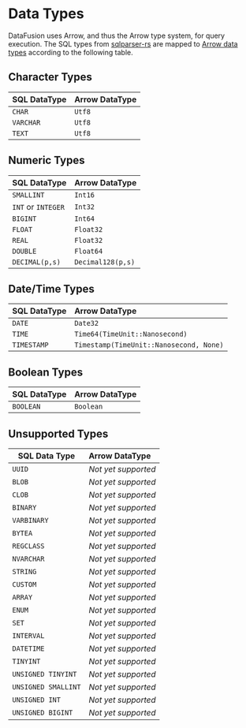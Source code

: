 <!---
  Licensed to the Apache Software Foundation (ASF) under one
  or more contributor license agreements.  See the NOTICE file
  distributed with this work for additional information
  regarding copyright ownership.  The ASF licenses this file
  to you under the Apache License, Version 2.0 (the
  "License"); you may not use this file except in compliance
  with the License.  You may obtain a copy of the License at

    http://www.apache.org/licenses/LICENSE-2.0

  Unless required by applicable law or agreed to in writing,
  software distributed under the License is distributed on an
  "AS IS" BASIS, WITHOUT WARRANTIES OR CONDITIONS OF ANY
  KIND, either express or implied.  See the License for the
  specific language governing permissions and limitations
  under the License.
-->

# Data Types

DataFusion uses Arrow, and thus the Arrow type system, for query
execution. The SQL types from
[sqlparser-rs](https://github.com/sqlparser-rs/sqlparser-rs/blob/main/src/ast/data_type.rs#L27)
are mapped to [Arrow data types](https://docs.rs/arrow/latest/arrow/datatypes/enum.DataType.html) according to the following table.

## Character Types

| SQL DataType | Arrow DataType |
| ------------ | -------------- |
| `CHAR`       | `Utf8`         |
| `VARCHAR`    | `Utf8`         |
| `TEXT`       | `Utf8`         |

## Numeric Types

| SQL DataType       | Arrow DataType    |
| ------------------ | :---------------- |
| `SMALLINT`         | `Int16`           |
| `INT` or `INTEGER` | `Int32`           |
| `BIGINT`           | `Int64`           |
| `FLOAT`            | `Float32`         |
| `REAL`             | `Float32`         |
| `DOUBLE`           | `Float64`         |
| `DECIMAL(p,s)`     | `Decimal128(p,s)` |

## Date/Time Types

| SQL DataType | Arrow DataType                          |
| ------------ | :-------------------------------------- |
| `DATE`       | `Date32`                                |
| `TIME`       | `Time64(TimeUnit::Nanosecond)`          |
| `TIMESTAMP`  | `Timestamp(TimeUnit::Nanosecond, None)` |

## Boolean Types

| SQL DataType | Arrow DataType |
| ------------ | :------------- |
| `BOOLEAN`    | `Boolean`      |

## Unsupported Types

| SQL Data Type       | Arrow DataType      |
| ------------------- | :------------------ |
| `UUID`              | _Not yet supported_ |
| `BLOB`              | _Not yet supported_ |
| `CLOB`              | _Not yet supported_ |
| `BINARY`            | _Not yet supported_ |
| `VARBINARY`         | _Not yet supported_ |
| `BYTEA`             | _Not yet supported_ |
| `REGCLASS`          | _Not yet supported_ |
| `NVARCHAR`          | _Not yet supported_ |
| `STRING`            | _Not yet supported_ |
| `CUSTOM`            | _Not yet supported_ |
| `ARRAY`             | _Not yet supported_ |
| `ENUM`              | _Not yet supported_ |
| `SET`               | _Not yet supported_ |
| `INTERVAL`          | _Not yet supported_ |
| `DATETIME`          | _Not yet supported_ |
| `TINYINT`           | _Not yet supported_ |
| `UNSIGNED TINYINT`  | _Not yet supported_ |
| `UNSIGNED SMALLINT` | _Not yet supported_ |
| `UNSIGNED INT`      | _Not yet supported_ |
| `UNSIGNED BIGINT`   | _Not yet supported_ |
